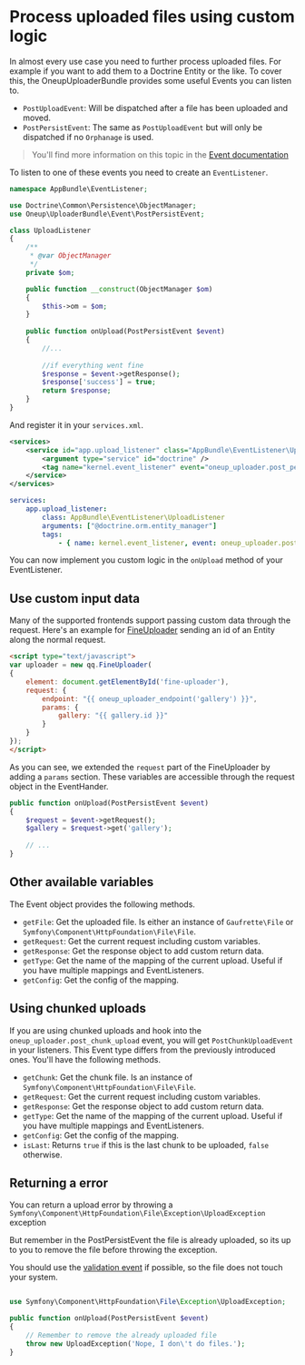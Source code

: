 Process uploaded files using custom logic
=========================================

In almost every use case you need to further process uploaded files. For example if you want to add them to a Doctrine Entity or the like. To cover this, the OneupUploaderBundle provides some useful Events you can listen to.

* `PostUploadEvent`: Will be dispatched after a file has been uploaded and moved.
* `PostPersistEvent`: The same as `PostUploadEvent` but will only be dispatched if no `Orphanage` is used.

> You'll find more information on this topic in the [Event documentation](events.md)

To listen to one of these events you need to create an `EventListener`.

```php
namespace AppBundle\EventListener;

use Doctrine\Common\Persistence\ObjectManager;
use Oneup\UploaderBundle\Event\PostPersistEvent;

class UploadListener
{
    /**
     * @var ObjectManager
     */
    private $om;

    public function __construct(ObjectManager $om)
    {
        $this->om = $om;
    }
    
    public function onUpload(PostPersistEvent $event)
    {
        //...
        
        //if everything went fine
        $response = $event->getResponse();
        $response['success'] = true;
        return $response;
    }
}
```

And register it in your `services.xml`.

```xml
<services>
    <service id="app.upload_listener" class="AppBundle\EventListener\UploadListener">
        <argument type="service" id="doctrine" />
        <tag name="kernel.event_listener" event="oneup_uploader.post_persist" method="onUpload" />
    </service>
</services>
```

```yml
services:
    app.upload_listener:
        class: AppBundle\EventListener\UploadListener
        arguments: ["@doctrine.orm.entity_manager"]
        tags:
            - { name: kernel.event_listener, event: oneup_uploader.post_persist, method: onUpload }
```

You can now implement you custom logic in the `onUpload` method of your EventListener.

## Use custom input data
Many of the supported frontends support passing custom data through the request. Here's an example for [FineUploader](frontend_fineuploader.md) sending an id of an Entity along the normal request.

```html
<script type="text/javascript">
var uploader = new qq.FineUploader(
{
    element: document.getElementById('fine-uploader'),
    request: {
        endpoint: "{{ oneup_uploader_endpoint('gallery') }}",
        params: {
            gallery: "{{ gallery.id }}"
        }
    }
});
</script>
```

As you can see, we extended the `request` part of the FineUploader by adding a `params` section. These variables are accessible through the request object in the EventHander.

```php
public function onUpload(PostPersistEvent $event)
{
    $request = $event->getRequest();
    $gallery = $request->get('gallery');
    
    // ...
}
```

## Other available variables
The Event object provides the following methods.

* `getFile`: Get the uploaded file. Is either an instance of `Gaufrette\File` or `Symfony\Component\HttpFoundation\File\File`.
* `getRequest`: Get the current request including custom variables.
* `getResponse`: Get the response object to add custom return data.
* `getType`: Get the name of the mapping of the current upload. Useful if you have multiple mappings and EventListeners.
* `getConfig`: Get the config of the mapping.

## Using chunked uploads
If you are using chunked uploads and hook into the `oneup_uploader.post_chunk_upload` event, you will get `PostChunkUploadEvent` in your listeners. This Event type differs from the previously introduced ones. You'll have the following methods.

* `getChunk`: Get the chunk file. Is an instance of `Symfony\Component\HttpFoundation\File\File`.
* `getRequest`: Get the current request including custom variables.
* `getResponse`: Get the response object to add custom return data.
* `getType`: Get the name of the mapping of the current upload. Useful if you have multiple mappings and EventListeners.
* `getConfig`: Get the config of the mapping.
* `isLast`: Returns `true` if this is the last chunk to be uploaded, `false` otherwise.

## Returning a error
You can return a upload error by throwing a ```Symfony\Component\HttpFoundation\File\Exception\UploadException``` exception

But remember in the PostPersistEvent the file is already uploaded, so its up to you to remove the file before throwing the exception.

You should use the [validation event](custom_validator.md) if possible, so the file does not touch your system.

```php

use Symfony\Component\HttpFoundation\File\Exception\UploadException;

public function onUpload(PostPersistEvent $event)
{
    // Remember to remove the already uploaded file
    throw new UploadException('Nope, I don\'t do files.');
}
```
